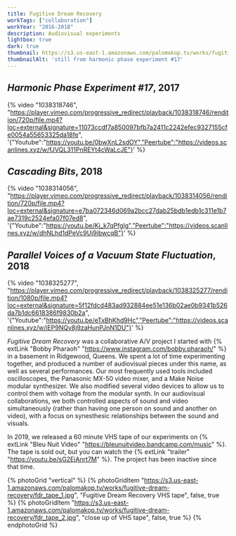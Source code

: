 ```yaml
---
title: Fugitive Dream Recovery
workTags: ["collaboration"]
workYear: "2016-2018"
description: Audiovisual experiments
lightbox: true
dark: true
thumbnail: https://s3.us-east-1.amazonaws.com/palomakop.tv/works/fugitive-dream-recovery/harmonic_phase.JPG
thumbnailAlt: 'still from harmonic phase experiment #17'
---
```


## *Harmonic Phase Experiment #17*, 2017

{% video "1038318746", "https://player.vimeo.com/progressive_redirect/playback/1038318746/rendition/720p/file.mp4?loc=external&signature=11073ccdf7a850097bfb7a2411c2242efec9327155cfe0054a55653325da18fe", '{"Youtube":"https://youtu.be/0bwXnL2sdOY","Peertube":"https://videos.scanlines.xyz/w/fJVQL311PnREYt4cWaLcJE"}' %}

## *Cascading Bits*, 2018

{% video "1038314056", "https://player.vimeo.com/progressive_redirect/playback/1038314056/rendition/720p/file.mp4?loc=external&signature=e7ba072346d069a2bcc27dab25bdb1edb1c311e1b7ae7319c2524efa07f07ed8", '{"Youtube":"https://youtu.be/Kj_k7qPfglg","Peertube":"https://videos.scanlines.xyz/w/dhNLhd1dPeVc9Uj9ibwcqB"}' %}

## *Parallel Voices of a Vacuum State Fluctuation*, 2018

{% video "1038325277", "https://player.vimeo.com/progressive_redirect/playback/1038325277/rendition/1080p/file.mp4?loc=external&signature=5f12fdcd483ad932884ee51e136b02ae0b9341b526da7b1dc6618386f9830b2a", '{"Youtube":"https://youtu.be/eTxBhKhd9Hc","Peertube":"https://videos.scanlines.xyz/w/iEP9NQv8j9zaHunPJnN1DU"}' %}

*Fugitive Dream Recovery* was a collaborative A/V project I started with {% extLink "Bobby Pharaoh" "https://www.instagram.com/bobby.pharaoh/" %} in a basement in Ridgewood, Queens. We spent a lot of time experimenting together, and produced a number of audiovisual pieces under this name, as well as several performances. Our most frequently used tools included oscilloscopes, the Panasonic MX-50 video mixer, and a Make Noise modular synthesizer. We also modified several video devices to allow us to control them with voltage from the modular synth. In our audiovisual collaborations, we both controlled aspects of sound and video simultaneously (rather than having one person on sound and another on video), with a focus on synesthesic relationships between the sound and visuals.

In 2019, we released a 60 minute VHS tape of our experiments on {% extLink "Bleu Nuit Video" "https://bleunuitvideo.bandcamp.com/music" %}. The tape is sold out, but you can watch the {% extLink "trailer" "https://youtu.be/sG2EjAnrt7M" %}. The project has been inactive since that time.

{% photoGrid "vertical" %}
{% photoGridItem "https://s3.us-east-1.amazonaws.com/palomakop.tv/works/fugitive-dream-recovery/fdr_tape_1.jpg", "Fugitive Dream Recovery VHS tape", false, true %}
{% photoGridItem "https://s3.us-east-1.amazonaws.com/palomakop.tv/works/fugitive-dream-recovery/fdr_tape_2.jpg", "close up of VHS tape", false, true %}
{% endphotoGrid %}
